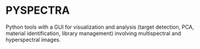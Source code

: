 # PYSPECTRA
Python tools with a GUI for visualization and analysis (target detection, PCA, material identification, library management) involving multispectral and hyperspectral images.
